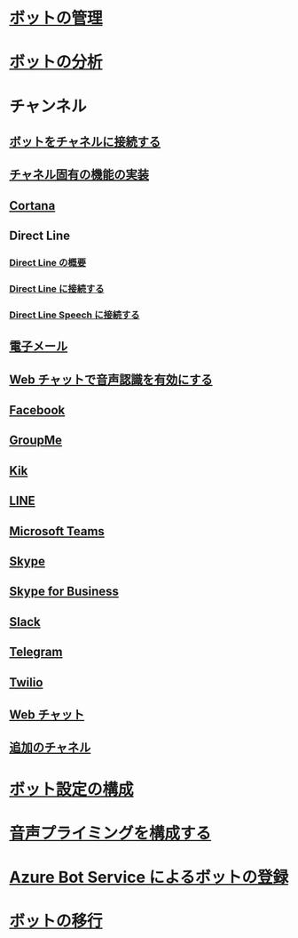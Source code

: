 # [ボットの管理](../bot-service-manage-overview.md)
# [ボットの分析](../bot-service-manage-analytics.md)
# チャンネル
## [ボットをチャネルに接続する](../bot-service-manage-channels.md)
## [チャネル固有の機能の実装](../v4sdk/bot-builder-channeldata.md)
## [Cortana](../bot-service-channel-connect-cortana.md) 
## Direct Line
### [Direct Line の概要](../bot-service-channel-directline.md)
### [Direct Line に接続する](../bot-service-channel-connect-directline.md)
### [Direct Line Speech に接続する](../bot-service-channel-connect-directlinespeech.md)
## [電子メール](../bot-service-channel-connect-email.md)
## [Web チャットで音声認識を有効にする](../bot-service-channel-connect-webchat-speech.md)
## [Facebook](../bot-service-channel-connect-facebook.md) 
## [GroupMe](../bot-service-channel-connect-groupme.md) 
## [Kik](../bot-service-channel-connect-kik.md) 
## [LINE](../bot-service-channel-connect-line.md)
## [Microsoft Teams](https://msdn.microsoft.com/en-us/microsoft-teams/bots)
## [Skype](../bot-service-channel-connect-skype.md)
## [Skype for Business](../bot-service-channel-connect-skypeforbusiness.md)
## [Slack](../bot-service-channel-connect-slack.md) 
## [Telegram](../bot-service-channel-connect-telegram.md) 
## [Twilio](../bot-service-channel-connect-twilio.md)
## [Web チャット](../bot-service-channel-connect-webchat.md)
## [追加のチャネル](../bot-service-channel-additional-channels.md)
# [ボット設定の構成](../bot-service-manage-settings.md)
# [音声プライミングを構成する](../bot-service-manage-speech-priming.md)
# [Azure Bot Service によるボットの登録](../bot-service-quickstart-registration.md)
# [ボットの移行](../bot-service-migrate-bot.md)
